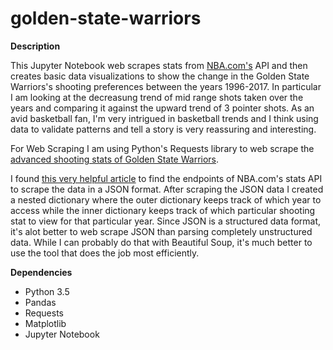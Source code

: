 # golden-state-warriors

**Description**

This Jupyter Notebook web scrapes stats from [NBA.com's](https://stats.nba.com/) API and then creates basic data visualizations to show the change in the Golden State Warriors's shooting preferences between the years 1996-2017. In particular I am looking at the decreasung trend of mid range shots taken over the years and comparing it against the upward trend of 3 pointer shots. As an avid basketball fan, I'm very intrigued in basketball trends and I think using data to validate patterns and tell a story is very reassuring and interesting.

For Web Scraping I am using Python's Requests library to web scrape the [advanced shooting stats of Golden State Warriors](http://stats.nba.com/team/#!/1610612744/shooting/). 

I found [this very helpful article](http://www.gregreda.com/2015/02/15/web-scraping-finding-the-api/) to find the endpoints of NBA.com's stats API to scrape the data in a JSON format. After scraping the JSON data I created a nested dictionary where the outer dictionary keeps track of which year to access while the inner dictionary keeps track of which particular shooting stat to view for that particular year. Since JSON is a structured data format, it's alot better to web scrape JSON than parsing completely unstructured data. While I can probably do that with Beautiful Soup, it's much better to use the tool that does the job most efficiently.

**Dependencies**
* Python 3.5
* Pandas
* Requests
* Matplotlib
* Jupyter Notebook